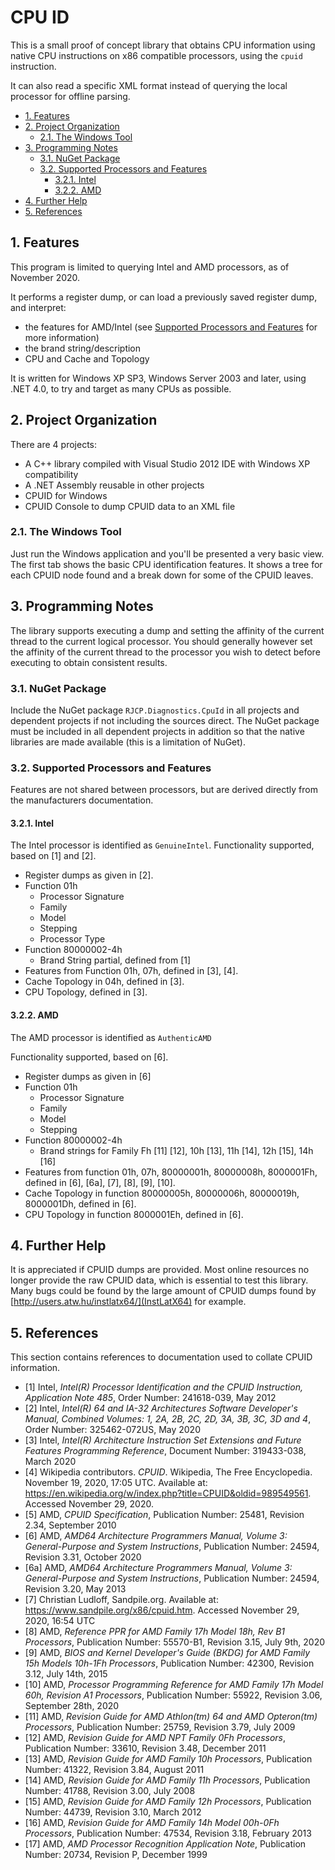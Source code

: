 # CPU ID <!-- omit in toc -->

This is a small proof of concept library that obtains CPU information using
native CPU instructions on x86 compatible processors, using the `cpuid`
instruction.

It can also read a specific XML format instead of querying the local processor
for offline parsing.

- [1. Features](#1-features)
- [2. Project Organization](#2-project-organization)
  - [2.1. The Windows Tool](#21-the-windows-tool)
- [3. Programming Notes](#3-programming-notes)
  - [3.1. NuGet Package](#31-nuget-package)
  - [3.2. Supported Processors and Features](#32-supported-processors-and-features)
    - [3.2.1. Intel](#321-intel)
    - [3.2.2. AMD](#322-amd)
- [4. Further Help](#4-further-help)
- [5. References](#5-references)

## 1. Features

This program is limited to querying Intel and AMD processors, as of November
2020.

It performs a register dump, or can load a previously saved register dump, and
interpret:

- the features for AMD/Intel (see [Supported Processors and
  Features](#31-supported-processors-and-features) for more information)
- the brand string/description
- CPU and Cache and Topology

It is written for Windows XP SP3, Windows Server 2003 and later, using .NET 4.0,
to try and target as many CPUs as possible.

## 2. Project Organization

There are 4 projects:

- A C++ library compiled with Visual Studio 2012 IDE with Windows XP
  compatibility
- A .NET Assembly reusable in other projects
- CPUID for Windows
- CPUID Console to dump CPUID data to an XML file

### 2.1. The Windows Tool

Just run the Windows application and you'll be presented a very basic view. The
first tab shows the basic CPU identification features. It shows a tree for each
CPUID node found and a break down for some of the CPUID leaves.

## 3. Programming Notes

The library supports executing a dump and setting the affinity of the current
thread to the current logical processor. You should generally however set the
affinity of the current thread to the processor you wish to detect before
executing to obtain consistent results.

### 3.1. NuGet Package

Include the NuGet package `RJCP.Diagnostics.CpuId` in all projects and dependent
projects if not including the sources direct. The NuGet package must be included
in all dependent projects in addition so that the native libraries are made
available (this is a limitation of NuGet).

### 3.2. Supported Processors and Features

Features are not shared between processors, but are derived directly from the
manufacturers documentation.

#### 3.2.1. Intel

The Intel processor is identified as `GenuineIntel`. Functionality supported,
based on [1] and [2].

- Register dumps as given in [2].
- Function 01h
  - Processor Signature
  - Family
  - Model
  - Stepping
  - Processor Type
- Function 80000002-4h
  - Brand String partial, defined from [1]
- Features from Function 01h, 07h, defined in [3], [4].
- Cache Topology in 04h, defined in [3].
- CPU Topology, defined in [3].

#### 3.2.2. AMD

The AMD processor is identified as `AuthenticAMD`

Functionality supported, based on [6].

- Register dumps as given in [6]
- Function 01h
  - Processor Signature
  - Family
  - Model
  - Stepping
- Function 80000002-4h
  - Brand strings for Family Fh [11] [12], 10h [13], 11h [14], 12h [15], 14h
    [16]
- Features from function 01h, 07h, 80000001h, 80000008h, 8000001Fh, defined in
  [6], [6a], [7], [8], [9], [10].
- Cache Topology in function 80000005h, 80000006h, 80000019h, 8000001Dh, defined
  in [6].
- CPU Topology in function 8000001Eh, defined in [6].

## 4. Further Help

It is appreciated if CPUID dumps are provided. Most online resources no longer
provide the raw CPUID data, which is essential to test this library. Many bugs
could be found by the large amount of CPUID dumps found by
[http://users.atw.hu/instlatx64/](InstLatX64) for example.

## 5. References

This section contains references to documentation used to collate CPUID
information.

- [1] Intel, _Intel(R) Processor Identification and the CPUID Instruction,
  Application Note 485_, Order Number: 241618-039, May 2012
- [2] Intel, _Intel(R) 64 and IA-32 Architectures Software Developer's Manual,
  Combined Volumes: 1, 2A, 2B, 2C, 2D, 3A, 3B, 3C, 3D and 4_, Order Number:
  325462-072US, May 2020
- [3] Intel, _Intel(R) Architecture Instruction Set Extensions and Future
  Features Programming Reference_, Document Number: 319433-038, March 2020
- [4] Wikipedia contributors. _CPUID_. Wikipedia, The Free Encyclopedia.
  November 19, 2020, 17:05 UTC. Available at:
  https://en.wikipedia.org/w/index.php?title=CPUID&oldid=989549561. Accessed
  November 29, 2020.
- [5] AMD, _CPUID Specification_, Publication Number: 25481, Revision 2.34,
  September 2010
- [6] AMD, _AMD64 Architecture Programmers Manual, Volume 3: General-Purpose and
  System Instructions_, Publication Number: 24594, Revision 3.31, October 2020
- [6a] AMD, _AMD64 Architecture Programmers Manual, Volume 3: General-Purpose and
  System Instructions_, Publication Number: 24594, Revision 3.20, May 2013
- [7] Christian Ludloff, Sandpile.org. Available at:
  https://www.sandpile.org/x86/cpuid.htm. Accessed November 29, 2020, 16:54 UTC
- [8] AMD, _Reference PPR for AMD Family 17h Model 18h, Rev B1 Processors_,
  Publication Number: 55570-B1, Revision 3.15, July 9th, 2020
- [9] AMD, _BIOS and Kernel Developer's Guide (BKDG) for AMD Family 15h Models
  10h-1Fh Processors_, Publication Number: 42300, Revision 3.12, July 14th, 2015
- [10] AMD, _Processor Programming Reference for AMD Family 17h Model 60h,
  Revision A1 Processors_, Publication Number: 55922, Revision 3.06, September
  28th, 2020
- [11] AMD, _Revision Guide for AMD Athlon(tm) 64 and AMD Opteron(tm)
  Processors_, Publication Number: 25759, Revision 3.79, July 2009
- [12] AMD, _Revision Guide for AMD NPT Family 0Fh Processors_, Publication
  Number: 33610, Revision 3.48, December 2011
- [13] AMD, _Revision Guide for AMD Family 10h Processors_, Publication Number:
  41322, Revision 3.84, August 2011
- [14] AMD, _Revision Guide for AMD Family 11h Processors_, Publication Number:
  41788, Revision 3.00, July 2008
- [15] AMD, _Revision Guide for AMD Family 12h Processors_, Publication Number:
  44739, Revision 3.10, March 2012
- [16] AMD, _Revision Guide for AMD Family 14h Model 00h-0Fh Processors_,
  Publication Number: 47534, Revision 3.18, February 2013
- [17] AMD, _AMD Processor Recognition Application Note_, Publication Number:
  20734, Revision P, December 1999
